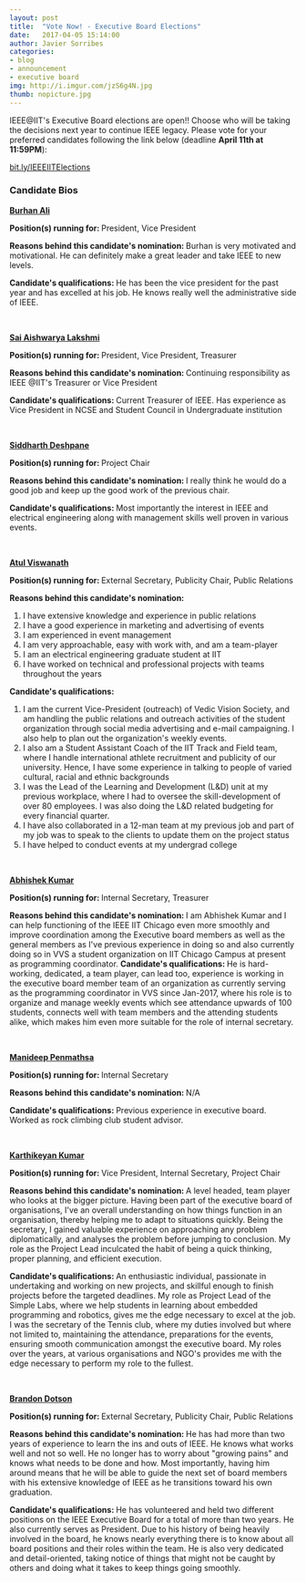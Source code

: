 ```yaml
---
layout: post
title:  "Vote Now! - Executive Board Elections"
date:   2017-04-05 15:14:00
author: Javier Sorribes
categories: 
- blog
- announcement
- executive board
img: http://i.imgur.com/jzS6g4N.jpg
thumb: nopicture.jpg
---
```


IEEE@IIT's Executive Board elections are open!! Choose who will be taking the decisions next year to continue IEEE legacy. Please vote for your preferred candidates following the link below (deadline <strong>April 11th at 11:59PM</strong>):

<a href="https://bit.ly/IEEEIITElections" target="_blank">bit.ly/IEEEIITElections</a>
<!--more-->

<h3>Candidate Bios</h3>

<strong style="text-decoration: underline">Burhan Ali</strong>

<strong>Position(s) running for: </strong>President, Vice President

<strong>Reasons behind this candidate's nomination: </strong>Burhan is very motivated and motivational. He can definitely make a great leader and take IEEE to new levels.

<strong>Candidate's qualifications: </strong>He has been the vice president for the past year and has excelled at his job. He knows really well the administrative side of IEEE.

<br />

<strong style="text-decoration: underline">Sai Aishwarya Lakshmi</strong>

<strong>Position(s) running for: </strong>President, Vice President, Treasurer

<strong>Reasons behind this candidate's nomination: </strong>Continuing responsibility as  IEEE @IIT's Treasurer or Vice President

<strong>Candidate's qualifications: </strong>Current Treasurer of IEEE.
Has experience as Vice President in NCSE and Student Council in Undergraduate institution

<br />

<strong style="text-decoration: underline">Siddharth Deshpane</strong>

<strong>Position(s) running for: </strong>Project Chair

<strong>Reasons behind this candidate's nomination: </strong>I really think he would do a good job and keep up the good work of the previous chair. 

<strong>Candidate's qualifications: </strong>Most importantly the interest in IEEE and electrical engineering along with management skills well proven in various events.  

<br />

<strong style="text-decoration: underline">Atul Viswanath</strong>

<strong>Position(s) running for: </strong>External Secretary, Publicity Chair, Public Relations

<strong>Reasons behind this candidate's nomination: </strong>
<ol>
	<li>I have extensive knowledge and experience in public relations</li>
	<li>I have a good experience in marketing and advertising of events</li>
	<li>I am experienced in event management</li>
	<li>I am very approachable, easy with work with, and am a team-player</li>
	<li>I am an electrical engineering graduate student at IIT</li>
	<li>I have worked on technical and professional projects with teams throughout the years</li>
</ol>

<strong>Candidate's qualifications: </strong>
<ol>
	<li>I am the current Vice-President (outreach) of Vedic Vision Society, and am handling the public relations and outreach activities of the student organization through social media advertising and e-mail campaigning. I also help to plan out the organization's weekly events.</li>
	<li>I also am a Student Assistant Coach of the IIT Track and Field team, where I handle international athlete recruitment and publicity of our university. Hence, I have some experience in talking to people of varied cultural, racial and ethnic backgrounds</li>
	<li>I was the Lead of the Learning and Development (L&D) unit at my previous workplace, where I had to oversee the skill-development of over 80 employees. I was also doing the L&D related budgeting for every financial quarter.</li>
	<li>I have also collaborated in a 12-man team at my previous job and part of my job was to speak to the clients to update them on the project status</li>
	<li>I have helped to conduct events at my undergrad college</li>
</ol>

<br />

<strong style="text-decoration: underline">Abhishek Kumar</strong>

<strong>Position(s) running for: </strong>Internal Secretary, Treasurer

<strong>Reasons behind this candidate's nomination: </strong>I am Abhishek Kumar and I can help functioning of the IEEE IIT Chicago even more smoothly and improve coordination among the Executive board members as well as the general members as I've previous experience in doing so and also currently doing so in VVS a student organization on IIT Chicago Campus at present as programming coordinator.
<strong>Candidate's qualifications: </strong>He is hard-working, dedicated, a team player, can lead too, experience is working in the executive board member team of an organization as currently serving as the programming coordinator in VVS since Jan-2017, where his role is to organize and manage weekly events which see attendance upwards of 100 students, connects well with team members and the attending students alike, which makes him even more suitable for the role of internal secretary.  

<br />

<strong style="text-decoration: underline">Manideep Penmathsa</strong>

<strong>Position(s) running for: </strong>Internal Secretary

<strong>Reasons behind this candidate's nomination: </strong>N/A

<strong>Candidate's qualifications: </strong>Previous experience in executive board. Worked as rock climbing club student advisor. 

<br />

<strong style="text-decoration: underline">Karthikeyan Kumar</strong>

<strong>Position(s) running for: </strong>Vice President, Internal Secretary, Project Chair

<strong>Reasons behind this candidate's nomination: </strong>A level headed, team player who looks at the bigger picture. 
Having been part of the executive board of organisations, I've an overall understanding on how things function in an organisation, thereby helping me to adapt to situations quickly.
Being the secretary, I gained valuable experience on approaching any problem diplomatically, and analyses the problem before jumping to conclusion.
My role as the Project Lead inculcated the habit of being a quick thinking, proper planning, and efficient execution.

<strong>Candidate's qualifications: </strong>An enthusiastic individual, passionate in undertaking and working on new projects, and skillful enough to finish projects before the targeted deadlines.
My role as Project Lead of the Simple Labs, where we help students in learning about embedded programming and robotics, gives me the edge necessary to excel at the job.
I was the secretary of the Tennis club, where my duties involved but where not limited to, maintaining the attendance, preparations for the events, ensuring smooth communication amongst the executive board.
My roles over the years, at various organisations and NGO's provides me with the edge necessary to perform my role to the fullest.

<br />

<strong style="text-decoration: underline">Brandon Dotson</strong>

<strong>Position(s) running for: </strong>External Secretary, Publicity Chair, Public Relations

<strong>Reasons behind this candidate's nomination: </strong>He has had more than two years of experience to learn the ins and outs of IEEE. He knows what works well and not so well. He no longer has to worry about "growing pains" and knows what needs to be done and how. Most importantly, having him around means that he will be able to guide the next set of board members with his extensive knowledge of IEEE as he transitions toward his own graduation.

<strong>Candidate's qualifications: </strong>He has volunteered and held two different positions on the IEEE Executive Board for a total of more than two years. He also currently serves as President. Due to his history of being heavily involved in the board, he knows nearly everything there is to know about all board positions and their roles within the team. He is also very dedicated and detail-oriented, taking notice of things that might not be caught by others and doing what it takes to keep things going smoothly.